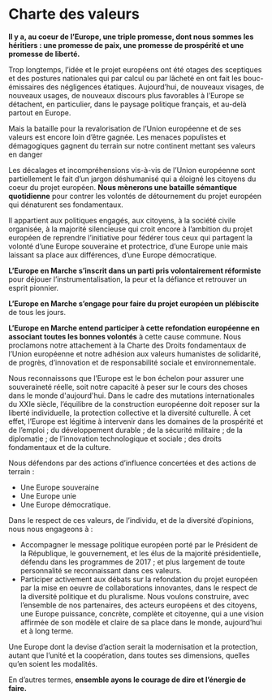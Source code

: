 # Charte des valeurs

**Il y a, au coeur de l’Europe, une triple promesse, dont nous sommes les héritiers : une promesse de paix, une promesse de prospérité et une promesse de liberté.**

Trop longtemps, l’idée et le projet européens ont été otages des sceptiques et des postures nationales qui par calcul ou par lâcheté en ont fait les bouc-émissaires des négligences étatiques. Aujourd’hui, de nouveaux visages, de nouveaux usages, de nouveaux discours plus favorables à l’Europe se détachent, en particulier, dans le paysage politique français, et au-delà partout en Europe.

Mais la bataille pour la revalorisation de l’Union européenne et de ses valeurs est encore loin d’être gagnée. Les menaces populistes et démagogiques gagnent du terrain sur notre continent mettant ses valeurs en danger

Les décalages et incompréhensions vis-à-vis de l’Union européenne sont partiellement le fait d’un jargon déshumanisé qui a éloigné les citoyens du coeur du projet européen. **Nous mènerons une bataille sémantique quotidienne** pour contrer les volontés de détournement du projet européen qui dénaturent ses fondamentaux. 

Il appartient aux politiques engagés, aux citoyens, à la société civile organisée, à la majorité silencieuse qui croit encore à l’ambition du projet européen de reprendre l’initiative  pour fédérer tous ceux qui partagent la volonté d’une Europe souveraine et protectrice, d’une Europe unie mais laissant sa place aux différences, d’une Europe démocratique. 

**L’Europe en Marche s’inscrit dans un parti pris volontairement réformiste** pour déjouer l’instrumentalisation, la peur et la défiance et retrouver un esprit pionnier.

**L’Europe en Marche s’engage pour faire du projet européen un plébiscite** de tous les jours.

**L’Europe en Marche entend participer à cette refondation européenne en associant toutes les bonnes volontés** à cette cause commune. Nous proclamons notre attachement à la Charte des Droits fondamentaux de l’Union européenne et notre adhésion aux valeurs humanistes de solidarité, de progrès, d’innovation et de responsabilité sociale et environnementale. 

Nous reconnaissons que l’Europe est le bon échelon pour assurer une souveraineté réelle, soit notre capacité à peser sur le cours des choses dans le monde d'aujourd'hui. Dans le cadre des mutations internationales du XXIe siècle, l’équilibre de la construction européenne doit reposer sur la liberté individuelle, la protection collective et la diversité culturelle. À cet effet, l’Europe est  légitime à intervenir dans les domaines de la prospérité et de l’emploi ; du développement durable ; de la sécurité militaire ; de la diplomatie ; de l’innovation technologique et sociale ; des droits fondamentaux et de la culture. 

Nous défendons par des actions d’influence concertées et des actions de terrain : 
- Une Europe souveraine 
- Une Europe unie
- Une Europe démocratique.

Dans le respect de ces valeurs, de l’individu, et de la diversité d’opinions, nous nous engageons à :
- Accompagner le message politique européen porté par le Président de la République, le gouvernement, et les élus de la majorité présidentielle, défendu dans les programmes de 2017 ; et plus largement de toute personnalité se reconnaissant dans ces valeurs. 
- Participer activement aux débats sur la refondation du projet européen par la mise en oeuvre de collaborations innovantes, dans le respect de la diversité politique et du pluralisme. Nous voulons construire, avec l’ensemble de nos partenaires, des acteurs européens et des citoyens, une Europe puissance, concrète, complète et citoyenne, qui a une vision affirmée de son modèle et claire de sa place dans le monde, aujourd’hui et à long terme. 

Une Europe dont la devise d’action serait la modernisation et la protection, autant que l’unité et la coopération, dans toutes ses dimensions, quelles qu’en soient les modalités. 

En d’autres termes, **ensemble ayons le courage de dire et l’énergie de  faire.**

